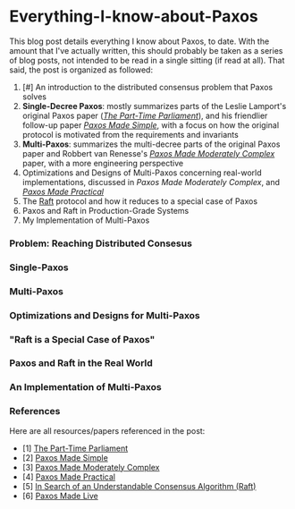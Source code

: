 # Everything-I-know-about-Paxos

This blog post details everything I know about Paxos, to date. With the amount
that I've actually written, this should probably be taken as a series of blog posts,
not intended to be read in a single sitting (if read at all). That
said, the post is organized as followed:

1. [#] An introduction to the distributed consensus problem that Paxos solves
2. **Single-Decree Paxos**: mostly summarizes parts of the Leslie Lamport's original Paxos paper
([*The Part-Time Parliament*](https://lamport.azurewebsites.net/pubs/lamport-paxos.pdf)), and
his friendlier follow-up paper [*Paxos Made Simple*](https://lamport.azurewebsites.net/pubs/paxos-simple.pdf), 
with a focus on how the original protocol is motivated from the requirements and invariants
3. **Multi-Paxos**: summarizes the multi-decree parts of the original Paxos paper and Robbert van Renesse's 
[*Paxos Made Moderately Complex*](https://www.cs.cornell.edu/home/rvr/Paxos/paxos.pdf) paper, with a more
engineering perspective
4. Optimizations and Designs of Multi-Paxos concerning real-world implementations, discussed in 
*Paxos Made Moderately Complex*, and [*Paxos Made Practical*](https://www.scs.stanford.edu/~dm/home/papers/paxos.pdf)
5. The [Raft](https://raft.github.io/raft.pdf) protocol and how it reduces to a special case of Paxos
6. Paxos and Raft in Production-Grade Systems
7. My Implementation of Multi-Paxos 

### Problem: Reaching Distributed Consesus


### Single-Paxos


### Multi-Paxos


### Optimizations and Designs for Multi-Paxos


### "Raft is a Special Case of Paxos"


### Paxos and Raft in the Real World


### An Implementation of Multi-Paxos


### References
Here are all resources/papers referenced in the post:
- [1] [The Part-Time Parliament](https://lamport.azurewebsites.net/pubs/lamport-paxos.pdf)
- [2] [Paxos Made Simple](https://lamport.azurewebsites.net/pubs/paxos-simple.pdf)
- [3] [Paxos Made Moderately Complex](https://www.cs.cornell.edu/home/rvr/Paxos/paxos.pdf)
- [4] [Paxos Made Practical](https://www.scs.stanford.edu/~dm/home/papers/paxos.pdf)
- [5] [In Search of an Understandable Consensus Algorithm (Raft)](https://raft.github.io/raft.pdf)
- [6] [Paxos Made Live](https://static.googleusercontent.com/media/research.google.com/en//archive/paxos_made_live.pdf)

